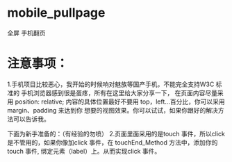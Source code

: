 # mobile_pullpage
全屏 手机翻页

<h1>注意事项：</h1>
1.手机项目比较恶心，我开始的时候响对魅族等国产手机，不能完全支持W3C 标准的 手机浏览器感到很是蛋疼，所有在这里给大家分享一下，
在页面内容尽量采用  position: relative;  内容的具体位置最好不要用 top，left...百分比，你可以采用margin、padding 来达到你
想要的视图效果。你可以试试，如果你跟好的解决方法可以告诉我。

下面为新手准备的：（有经验的勿喷）
2.页面里面采用的是touch 事件，所以click 是不管用的，如果你像加click 事件，在 touchEnd_Method 方法中，添加你的touch 事件,
绑定元素（label）上。从而实现click 事件。
